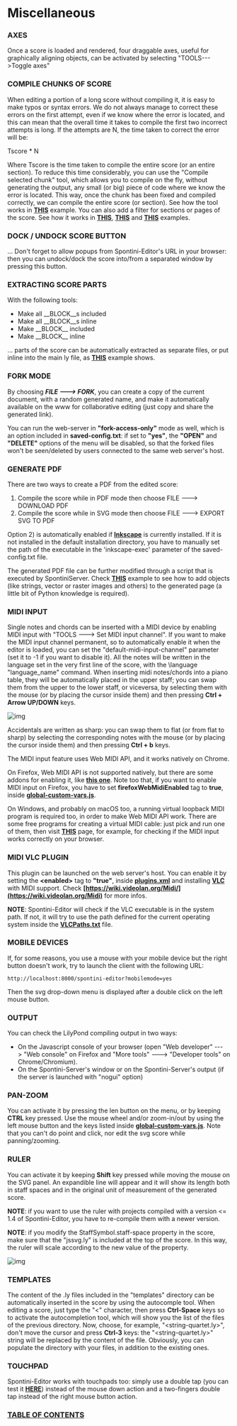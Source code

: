 <!--
Created (20/11/2020) by Paolo-Prete.
This file is part of Spontini-Editor project.

Spontini-Editor is free software: you can redistribute it and/or modify
it under the terms of the GNU General Public License as published by
the Free Software Foundation, either version 3 of the License, or
(at your option) any later version.
Spontini-Editor is distributed in the hope that it will be useful,
but WITHOUT ANY WARRANTY; without even the implied warranty of
MERCHANTABILITY or FITNESS FOR A PARTICULAR PURPOSE.  See the
GNU General Public License for more details.

You should have received a copy of the GNU General Public License
along with Spontini-Editor. If not, see <http://www.gnu.org/licenses/>.
-->

# Miscellaneous

### AXES

Once a score is loaded and rendered, four draggable axes, useful for graphically aligning objects, can be activated by selecting "TOOLS--->Toggle axes"

### COMPILE CHUNKS OF SCORE

When editing a portion of a long score without compiling it, it is easy to make typos or syntax errors. We do not always manage to correct these errors on the first attempt, even if we know where the error is located, and this can mean that the overall time it takes to compile the first two incorrect attempts is long. If the attempts are N, the time taken to correct the error will be:

Tscore * N

Where Tscore is the time taken to compile the entire score (or an entire section). To reduce this time considerably, you can use the "Compile selected chunk" tool, which allows you to compile on the fly, without generating the output, any small (or big) piece of code where we know the error is located.
This way, once the chunk has been fixed and compiled correctly, we can compile the entire score (or section).
See how the tool works in **[THIS](../examples/chunks-example.ly)** example.
You can also add a filter for sections or pages of the score. See how it works in **[THIS](../examples/filter-example-1.ly)**,  **[THIS](../examples/filter-example-2.ly)** and **[THIS](../examples/filter-example-3.ly)** examples.

### DOCK / UNDOCK SCORE BUTTON

... Don't forget to allow popups from Spontini-Editor's URL in your browser: then you can undock/dock the score into/from a separated window by pressing this button.

### EXTRACTING SCORE PARTS

With the following tools:

  * Make all &#95;&#95;BLOCK&#95;&#95;s included
  * Make all &#95;&#95;BLOCK&#95;&#95;s inline
  * Make &#95;&#95;BLOCK&#95;&#95; included
  * Make &#95;&#95;BLOCK&#95;&#95; inline

... parts of the score can be automatically extracted as separate files, or put inline into the main ly file, as **[THIS](../examples/string-quartet-template-example.ly)** example shows.
  
### FORK MODE

By choosing ***FILE ---> FORK***, you can create a copy of the current document, with a random generated name, and make it automatically available on the www for collaborative editing (just copy and share the generated link).

You can run the web-server in **"fork-access-only"** mode as well, which is an option included in **saved-config.txt**: if set to **"yes"**, the **"OPEN"** and **"DELETE"** options of the menu will be disabled, so that the forked files won't be seen/deleted by users connected to the same web server's host.

### GENERATE PDF

There are two ways to create a PDF from the edited score:

  1) Compile the score while in PDF mode then choose FILE ---> DOWNLOAD PDF
  2) Compile the score while in SVG mode then choose FILE ---> EXPORT SVG TO PDF

Option 2) is automatically enabled if **[Inkscape](https://inkscape.org/)** is currently installed. If it is not installed in the default installation directory, you have to manually set the path of the executable in the 'inkscape-exec' parameter of the saved-config.txt file.

The generated PDF file can be further modified through a script that is executed by SpontiniServer. Check **[THIS](../examples/pdf-manipulate-example.ly)** example to see how to add objects (like strings, vector or raster images and others) to the generated page (a little bit of Python knowledge is required).

### MIDI INPUT

Single notes and chords can be inserted with a MIDI device by enabling MIDI input with "TOOLS ---> Set MIDI input channel". If you want to make the MIDI input channel permanent, so to automatically enable it when the editor is loaded, you can set the "default-midi-input-channel" parameter (set it to -1 if you want to disable it).
All the notes will be written in the language set in the very first line of the score, with the \language  "language_name" command. When inserting midi notes/chords into a piano table, they will be automatically placed in the upper staff; you can swap them from the upper to the lower staff, or viceversa, by selecting them with the mouse (or by placing the cursor inside them) and then pressing **Ctrl + Arrow UP/DOWN** keys.

![img](images/midiInput.gif)

Accidentals are written as sharp: you can swap them to flat (or from flat to sharp) by selecting the corresponding notes with the mouse (or by placing the cursor inside them) and then pressing **Ctrl + b** keys.

The MIDI input feature uses Web MIDI API, and it works natively on Chrome.

On Firefox, Web MIDI API is not supported natively, but there are some addons for enabling it, like **[this one](https://addons.mozilla.org/en-US/firefox/addon/web-midi-api/)**. Note too that, if you want to enable MIDI input on Firefox, you have to set **firefoxWebMidiEnabled** tag to **true**, inside **[global-custom-vars.js](../lib/webgui/js/global-custom-vars.js)**.

On Windows, and probably on macOS too, a running virtual loopback MIDI program is required too, in order to make Web MIDI API work. There are some free programs for creating a virtual MIDI cable: just pick and run one of them, then visit **[THIS](https://www.onlinemusictools.com/webmiditest/)** page, for example, for checking if the MIDI input works correctly on your browser.

### MIDI VLC PLUGIN

This plugin can be launched on the web server's host. You can enable it by setting the **&lt;enabled&gt;** tag to **"true"**, inside **[plugins.xml](../plugins/plugins.xml)** and installing **[VLC](https://www.videolan.org/vlc/index.html)** with MIDI support. Check **[https://wiki.videolan.org/Midi/](https://wiki.videolan.org/Midi)** for more infos.

**NOTE**: Spontini-Editor will check if the VLC executable is in the system path. If not, it will try to use the path defined for the current operating system inside the **[VLCPaths.txt](../plugins/python/VLCPaths.txt)** file.

### MOBILE DEVICES

If, for some reasons, you use a mouse with your mobile device but the right button doesn't work, try to launch the client with the following URL:

```
http://localhost:8000/spontini-editor?mobilemode=yes
```

Then the svg drop-down menu is displayed after a double click on the left mouse button.

### OUTPUT

You can check the LilyPond compiling output in two ways:

  * On the Javascript console of your browser (open "Web developer" ---> "Web console" on Firefox and "More tools" ---> "Developer tools" on Chrome/Chromium).
  * On the Spontini-Server's window or on the Spontini-Server's output (if the server is launched with "nogui" option)
  
### PAN-ZOOM

You can activate it by pressing the len button on the menu, or by keeping **CTRL** key pressed. Use the mouse wheel and/or zoom-in/out by using the left mouse button and the keys listed inside **[global-custom-vars.js](../lib/webgui/js/global-custom-vars.js)**.
Note that you can't do point and click, nor edit the svg score while panning/zooming.

### RULER

You can activate it by keeping **Shift** key pressed while moving the mouse on the SVG panel. An expandible line will appear and it will show its length both in staff spaces and in the original unit of measurement of the generated score.

**NOTE**: if you want to use the ruler with projects compiled with a version <= 1.4 of Spontini-Editor, you have to re-compile them with a newer version.

**NOTE**: if you modify the StaffSymbol.staff-space property in the score, make sure that the "jssvg.ly" is included at the top of the score. In this way, the ruler will scale according to the new value of the property.

![img](images/ruler.jpeg)

### TEMPLATES

The content of the .ly files included in the "templates" directory can be automatically inserted in the score by using the autocomple tool.
When editing a score, just type the "<" character, then press **Ctrl-Space** keys so to activate the autocompletion tool, which will show you the list of the files of the previous directory. Now, choose, for example, "&lt;string-quartet.ly&gt;", don't move the cursor and press **Ctrl-3** keys: the "&lt;string-quartet.ly&gt;" string will be replaced by the content of the file.
Obviously, you can populate the directory with your files, in addition to the existing ones.

### TOUCHPAD

Spontini-Editor works with touchpads too: simply use a double tap (you can test it **[HERE](https://rbyers.github.io/paint.html)**) instead of the mouse down action and a two-fingers double tap instead of the right mouse button action.

### [TABLE OF CONTENTS](toc.md)
